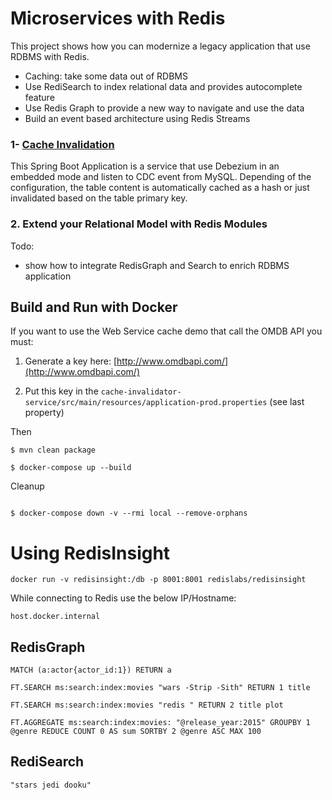 # Microservices with Redis

This project shows how you can modernize a legacy application that use RDBMS with Redis.

* Caching: take some data out of RDBMS
* Use RediSearch to index relational data and provides autocomplete feature
* Use Redis Graph to provide a new way to navigate and use the data
* Build an event based architecture using Redis Streams


### 1- [Cache Invalidation](cache-invalidator-service)

This Spring Boot Application is a service that use Debezium in an embedded mode and listen to CDC event from MySQL.
Depending of the configuration, the table content is automatically cached as a hash or just invalidated based on the table primary key.


### 2. Extend your Relational Model with Redis Modules

Todo:

* show how to integrate RedisGraph and Search to enrich RDBMS application



## Build and Run with Docker


If you want to use the Web Service cache demo that call the OMDB API you must:

1. Generate a key here: [http://www.omdbapi.com/](http://www.omdbapi.com/)

2. Put this key in the `cache-invalidator-service/src/main/resources/application-prod.properties` (see last property)

Then



```
$ mvn clean package

$ docker-compose up --build

```

Cleanup

```

$ docker-compose down -v --rmi local --remove-orphans

```

# Using RedisInsight


```
docker run -v redisinsight:/db -p 8001:8001 redislabs/redisinsight
```

While connecting to Redis use the below IP/Hostname:

```
host.docker.internal
```

## RedisGraph


```
MATCH (a:actor{actor_id:1}) RETURN a
```

```
FT.SEARCH ms:search:index:movies "wars -Strip -Sith" RETURN 1 title
```

```
FT.SEARCH ms:search:index:movies "redis " RETURN 2 title plot
```

```
FT.AGGREGATE ms:search:index:movies: "@release_year:2015" GROUPBY 1 @genre REDUCE COUNT 0 AS sum SORTBY 2 @genre ASC MAX 100
```

## RediSearch

```
"stars jedi dooku"
```


